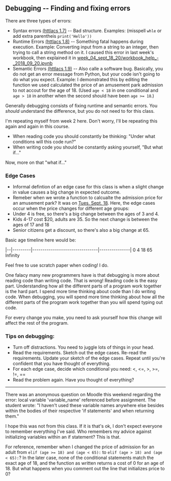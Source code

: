 ## Debugging -- Finding and fixing errors

There are three types of errors:
* Syntax errors [(httlacs 1.7)](http://interactivepython.org/runestone/static/thinkcspy/GeneralIntro/Syntaxerrors.html) -- Bad structure. Examples: (misspell ```whle``` or add extra parentheis ```print('Hello'))```
* Runtime Errors [(httlacs 1.8)](http://interactivepython.org/runestone/static/thinkcspy/GeneralIntro/RuntimeErrors.html) -- Something fatal happens during execution. Example: Converting input from a string to an integer, then trying to call a string method on it. I caused this error in last week's workbook, then explained it in [week_04_sept_18_20/workbook_help_-_2018_09_20.ipynb
](https://github.com/enactdev/CISC_106_F18/blob/master/week_04_sept_18_20/workbook_help_-_2018_09_20.ipynb) 
* Semantic Errors [(httlacs 1.9)](http://interactivepython.org/runestone/static/thinkcspy/GeneralIntro/SemanticErrors.html) -- Also calle a software bug. Basically, you do not get an error message from Python, but your code isn't going to do what you expect. Example: I demonstrated this by editing the function we used calculated the price of an amusement park admission to not accout for the age of 18. (Used ```age < 18``` in one conditional and ```age > 18``` in another when the second should have been ```age >= 18```.)

Generally debugging consists of fixing runtime and semantic errors. You *should* understand the difference, but you do not need to for this class. 

I'm repeating myself from week 2 here. Don't worry, I'll be repeating this again and again in this course.
* When reading code you should constantly be thinking: "Under what conditions will this code run?"
* When writing code you should be constantly asking yourself, "But what if..." 

Now, more on that "what if..."

### Edge Cases
* Informal defintion of an edge case for this class is when a slight change in value causes a big change in expected outcome.
* Remeber when we wrote a function to calcualte the admission price for an amusement park? It was on [Tues. Sept. 18](https://github.com/enactdev/CISC_106_F18/blob/master/week_04_sept_18_20/notebook_-_2018_09_18.ipynb). Here, the edge cases occur when the price changes for different age groups:
 * Under 4 is free, so there's a big change between the ages of 3 and 4. 
 * Kids 4-17 cost $20, adults are 35. So the next change is between the ages of 17 and 18
 * Senior citizens get a discount, so there's also a big change at 65.

Basic age timeline here would be:

|--|---------|--------------------------------|---------------|
0  4         18                               65              Infinity

Feel free to use scratch paper when coding! I do.

One falacy many new programmers have is that debugging is more about reading code than writing code. That is wrong! Reading code is the easy part. Understanding how all the different parts of a program work together is the hard part. I spend more time thinking about code than I do writing code. When debugging, you will spend more time thinking about how all the different parts of the program work together than you will spend typing out code. 

For every change you make, you need to ask yourself how this change will affect the rest of the program.

### Tips on debugging:
 * Turn off distractions. You need to juggle lots of things in your head.
 * Read the requirements. Sketch out the edge cases. Re-read the requirements. Update your sketch of the edge cases. Repeat until you're confident that you have thought of everything.
 * For each edge case, decide which conditional you need: <, <=, >, >=, !=, ==
 * Read the problem again. Have you thought of everything? 

---

There was an anonymous question on Moodle this weekend regarding the error: local variable 'variable_name' referenced before assignment. The student wrote: "I haven't used these variable names anywhere else besides within the bodies of their respective 'if statements' and when returning them."

I hope this was not from this class. If it is that's ok, I don't expect everyone to remember everything I've said. Who remembers my advice against initializing variables within an if statement? This is that. 

For reference, remember when I changed the price of admission for an adult from ```elif (age >= 18) and (age < 65):``` to ```elif (age > 18) and (age < 65):```? In the later case, none of the conditional statements match the exact age of 18, and the function as written returns a cost of 0 for an age of 18. But what happens when you comment out the line that initializes price to 0?
